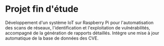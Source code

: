 # Projet fin d'étude
Développement d'un système IoT sur Raspberry Pi pour l'automatisation des scans de réseaux, l'identification et l'exploitation de vulnérabilités, accompagné de la génération de rapports détaillés. Intègre une mise à jour automatique de la base de données des CVE.
